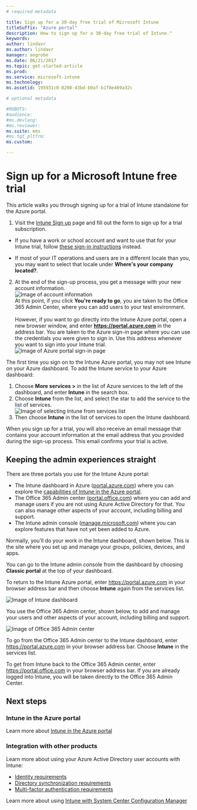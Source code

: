 ```yaml
---
# required metadata

title: Sign up for a 30-day free trial of Microsoft Intune
titleSuffix: "Azure portal"
description: How to sign up for a 30-day free trial of Intune."
keywords:
author: lindavr
ms.author: lindavr
manager: angrobe
ms.date: 06/21/2017
ms.topic: get-started-article
ms.prod:
ms.service: microsoft-intune
ms.technology:
ms.assetid: 195931c0-8208-43bd-b0af-b1f8e469a32c

# optional metadata

#ROBOTS:
#audience:
#ms.devlang:
#ms.reviewer:
ms.suite: ems
#ms.tgt_pltfrm:
ms.custom:

---
```


# Sign up for a Microsoft Intune free trial


This article walks you through signing up for a trial of Intune standalone for the Azure portal.

1. Visit the [Intune Sign up](https://portal.office.com/Signup/Signup.aspx?OfferId=40BE278A-DFD1-470a-9EF7-9F2596EA7FF9&dl=INTUNE_A&ali=1#0%20) page and fill out the form to sign up for a trial subscription.
* If you have a work or school account and want to use that for your Intune trial, follow [these sign-in instructions](/intune/account-sign-up) instead.

* If most of your IT operations and users are in a different locale than you, you may want to select that locale under **Where's your company located?**.

2. At the end of the sign-up process, you get a message with your new account information. <br/> ![Image of account  information](./media/2-end-of-sign-up-process.png) <br/>At this point, if you click **You're ready to go**, you are taken to the Office 365 Admin Center, where you can add users to your test environment. <br/><br/>However, if you want to go directly into the Intune Azure portal, open a new browser window, and enter **https://portal.azure.com** in the address bar. You are taken to the Azure sign-in page where you can use the credentials you were given to sign in. Use this address whenever you want to sign into your Intune trial. <br/> ![Image of Azure portal sign-in page](./media/azure-portal-signin.png)

The first time you sign on to the Intune Azure portal, you may not see Intune on your Azure dashboard. To add the Intune service to your Azure dashboard:
1. Choose **More services >** in the list of Azure services to the left of the dashboard, and enter **Intune** in the search box.
2. Choose **Intune** from the list, and select the star to add the service to the list of services.<br/> ![Image of selecting Intune from services list](./media/azure-add-intune1.png)
3. Then choose **Intune** in the list of services to open the Intune dashboard.

When you sign up for a trial, you will also receive an email message that contains your account information at the email address that you provided during the sign-up process. This email confirms your trial is active.



## Keeping the admin experiences straight


There are three portals you use for the Intune Azure portal:
- The Intune dashboard in Azure ([portal.azure.com](https://portal.azure.com)) where you can explore the [capabilities of Intune in the Azure portal](what-is-intune.md).
- The Office 365 Admin center ([portal.office.com](https://portal.office.com)) where you can add and manage users if you are not using Azure Active Directory for that. You can also manage other aspects of your account, including billing and support.
- The Intune admin console ([manage.microsoft.com](https://manage.microsoft.com)) where you can explore features that have not yet been added to Azure.

Normally, you’ll do your work in the Intune dashboard, shown below. This is the site where you set up and manage your groups, policies, devices, and apps.

You can go to the Intune admin console from the dashboard by choosing **Classic portal** at the top of your dashboard.

To return to the Intune Azure portal, enter https://portal.azure.com in your browser address bar and then choose **Intune** again from the services list.

 ![Image of Intune dashboard](./media/intune-azure-dashboard.png)


You use the Office 365 Admin center, shown below, to add and manage your users and other aspects of your account, including billing and support.

![Image of Office 365 Admin center](./media/office-admin-center.png)

To go from the Office 365 Admin center to the Intune dashboard, enter https://portal.azure.com in your browser address bar. Choose **Intune** in the services list.

To get from Intune back to the Office 365 Admin center, enter https://portal.office.com in your browser address bar. If you are already logged into Intune, you will be taken directly to the Office 365 Admin Center.

## Next steps

### Intune in the Azure portal
Learn more about [Intune in the Azure portal](what-is-intune.md)

### Integration with other products
Learn more about using your Azure Active Directory user accounts with Intune:
- [Identity requirements](https://docs.microsoft.com/active-directory/active-directory-hybrid-identity-design-considerations-overview#design-considerations-overview)
- [Directory synchronization requirements](https://docs.microsoft.com/active-directory/active-directory-hybrid-identity-design-considerations-directory-sync-requirements)
- [Multi-factor authentication requirements](https://docs.microsoft.com/active-directory/active-directory-hybrid-identity-design-considerations-multifactor-auth-requirements)

Learn more about using [Intune with System Center Configuration Manager](https://docs.microsoft.com/sccm/mdm/understand/hybrid-mobile-device-management)
